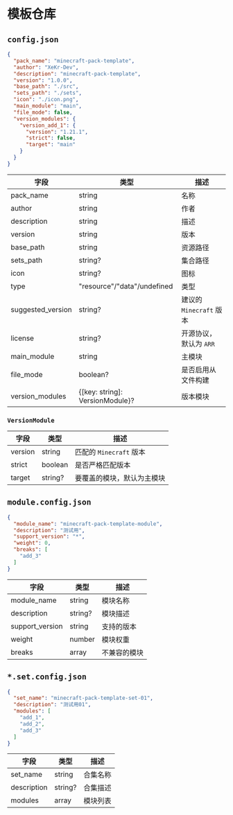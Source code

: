 # 模板仓库

## `config.json`

```json
{
  "pack_name": "minecraft-pack-template",
  "author": "XeKr-Dev",
  "description": "minecraft-pack-template",
  "version": "1.0.0",
  "base_path": "./src",
  "sets_path": "./sets",
  "icon": "./icon.png",
  "main_module": "main",
  "file_mode": false,
  "version_modules": {
    "version_add_1": {
      "version": "1.21.1",
      "strict": false,
      "target": "main"
    }
  }
}
```

| 字段                | 类型                              | 描述                 |
|-------------------|---------------------------------|--------------------|
| pack_name         | string                          | 名称                 |
| author            | string                          | 作者                 |
| description       | string                          | 描述                 |
| version           | string                          | 版本                 |
| base_path         | string                          | 资源路径               |
| sets_path         | string?                         | 集合路径               |
| icon              | string?                         | 图标                 |
| type              | "resource"/"data"/undefined     | 类型                 |
| suggested_version | string?                         | 建议的 `Minecraft` 版本 |
| license           | string?                         | 开源协议，默认为 `ARR`     |
| main_module       | string                          | 主模块                |
| file_mode         | boolean?                        | 是否启用从文件构建          |
| version_modules   | {[key: string]: VersionModule}? | 版本模块               |

### `VersionModule`

| 字段      | 类型      | 描述                 |
|---------|---------|--------------------|
| version | string  | 匹配的 `Minecraft` 版本 |
| strict  | boolean | 是否严格匹配版本           |
| target  | string? | 要覆盖的模块，默认为主模块      |

## `module.config.json`

```json
{
  "module_name": "minecraft-pack-template-module",
  "description": "测试用",
  "support_version": "*",
  "weight": 0,
  "breaks": [
    "add_3"
  ]
}
```

| 字段              | 类型      | 描述     |
|-----------------|---------|--------|
| module_name     | string  | 模块名称   |
| description     | string? | 模块描述   |
| support_version | string  | 支持的版本  |
| weight          | number  | 模块权重   |
| breaks          | array   | 不兼容的模块 |

## `*.set.config.json`

```json
{
  "set_name": "minecraft-pack-template-set-01",
  "description": "测试用01",
  "modules": [
    "add_1",
    "add_2",
    "add_3"
  ]
}
```

| 字段          | 类型      | 描述   |
|-------------|---------|------|
| set_name    | string  | 合集名称 |
| description | string? | 合集描述 |
| modules     | array   | 模块列表 |
